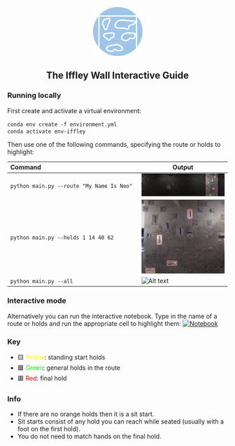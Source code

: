 <div align="center">

![Alt text](img/icon.png?raw=true "Icon")

## The Iffley Wall Interactive Guide

</div>

### Running locally

First create and activate a virtual environment:

```shell
conda env create -f environment.yml
conda activate env-iffley
```

Then use one of the following commands, specifying the route or holds to highlight:

Command⠀⠀⠀⠀⠀⠀⠀⠀⠀⠀⠀⠀⠀⠀⠀⠀⠀⠀⠀⠀⠀| Output
--------|-------
`python main.py --route "My Name Is Neo"` | ![Alt text](img/routes/My%20Name%20Is%20Neo.png?raw=true "My Name Is Neo")
`python main.py --holds 1 14 40 62` | ![Alt text](img/holds.png?raw=true "Holds")
`python main.py --all` | ![Alt text](img/all.png?raw=true "Holds")

### Interactive mode

Alternatively you can run the interactive notebook. Type in the name of a route or holds and run the appropriate cell to highlight them: [![Notebook](https://colab.research.google.com/assets/colab-badge.svg)](https://colab.research.google.com/github/iacobo/iffley-wall-app/blob/main/notebook.ipynb)

### Key

- 🟨 <span style="color:yellow">Yellow</span>: standing start holds
- 🟩 <span style="color:lime">Green</span>: general holds in the route
- 🟥 <span style="color:red">Red</span>: final hold

### Info

- If there are no orange holds then it is a sit start.
- Sit starts consist of any hold you can reach while seated (usually with a foot on the first hold).
- You do not need to match hands on the final hold.
